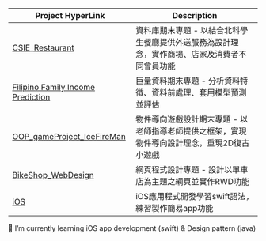 <!--### Hi 👋👋👋 I'm Anderson. 我是李承紘 -->


| Project HyperLink | Description |
| --- | --- |
| [CSIE_Restaurant](https://github.com/Andersonabc/csie_restaurant) | 資料庫期末專題 - 以結合北科學生餐廳提供外送服務為設計理念，實作商場、店家及消費者不同會員功能 |
| [Filipino Family Income Prediction](https://github.com/Andersonabc/Household-income-prediction_BDA) | 巨量資料期末專題 - 分析資料特徵、資料前處理、套用模型預測並評估 |
| [OOP_gameProject_IceFireMan](https://github.com/Andersonabc/OOP_Game) | 物件導向遊戲設計期末專題 - 以老師指導老師提供之框架，實現物件導向設計理念，重現2D復古小遊戲 |
| [BikeShop_WebDesign](https://github.com/Andersonabc/webdesign_RWD) | 網頁程式設計專題 - 設計以單車店為主題之網頁並實作RWD功能 |
| [iOS](https://github.com/Andersonabc/IOS_practice) | iOS應用程式開發學習swift語法，練習製作簡易app功能 |


🌱 I’m currently learning iOS app development (swift) & Design pattern (java)

<!--
**Andersonabc/Andersonabc** is a ✨ _special_ ✨ repository because its `README.md` (this file) appears on your GitHub profile.

Here are some ideas to get you started:



